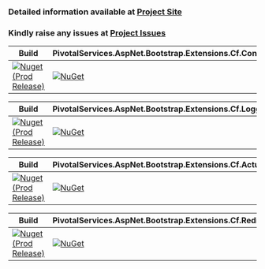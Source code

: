 ### Detailed information available at [Project Site](https://alfusinigoj.github.io/pivotal_aspnet_bootstrap_cloudfoundry_extensions)

### Kindly raise any issues at [Project Issues](https://github.com/alfusinigoj/pivotal_aspnet_bootstrap_cloudfoundry_extensions/issues)

Build | PivotalServices.AspNet.Bootstrap.Extensions.Cf.Configuration |
--- | --- |
[![Nuget (Prod Release)](https://github.com/alfusinigoj/pivotal_aspnet_bootstrap_cloudfoundry_extensions/actions/workflows/prod-release-pipeline.yml/badge.svg?branch=master)](https://github.com/alfusinigoj/pivotal_aspnet_bootstrap_cloudfoundry_extensions/actions/workflows/prod-release-pipeline.yml) | [![NuGet](https://img.shields.io/nuget/v/PivotalServices.AspNet.Bootstrap.Extensions.Cf.Configuration.svg?style=flat-square)](http://www.nuget.org/packages/PivotalServices.AspNet.Bootstrap.Extensions.Cf.Configuration)

Build | PivotalServices.AspNet.Bootstrap.Extensions.Cf.Logging |
--- | --- |
[![Nuget (Prod Release)](https://github.com/alfusinigoj/pivotal_aspnet_bootstrap_cloudfoundry_extensions/actions/workflows/prod-release-pipeline.yml/badge.svg?branch=master)](https://github.com/alfusinigoj/pivotal_aspnet_bootstrap_cloudfoundry_extensions/actions/workflows/prod-release-pipeline.yml) | [![NuGet](https://img.shields.io/nuget/v/PivotalServices.AspNet.Bootstrap.Extensions.Cf.Logging.svg?style=flat-square)](http://www.nuget.org/packages/PivotalServices.AspNet.Bootstrap.Extensions.Cf.Logging)

Build | PivotalServices.AspNet.Bootstrap.Extensions.Cf.Actuators |
--- | --- |
[![Nuget (Prod Release)](https://github.com/alfusinigoj/pivotal_aspnet_bootstrap_cloudfoundry_extensions/actions/workflows/prod-release-pipeline.yml/badge.svg?branch=master)](https://github.com/alfusinigoj/pivotal_aspnet_bootstrap_cloudfoundry_extensions/actions/workflows/prod-release-pipeline.yml) | [![NuGet](https://img.shields.io/nuget/v/PivotalServices.AspNet.Bootstrap.Extensions.Cf.Actuators.svg?style=flat-square)](http://www.nuget.org/packages/PivotalServices.AspNet.Bootstrap.Extensions.Cf.Actuators)

 Build | PivotalServices.AspNet.Bootstrap.Extensions.Cf.Redis.Session |
--- | --- |
[![Nuget (Prod Release)](https://github.com/alfusinigoj/pivotal_aspnet_bootstrap_cloudfoundry_extensions/actions/workflows/prod-release-pipeline.yml/badge.svg?branch=master)](https://github.com/alfusinigoj/pivotal_aspnet_bootstrap_cloudfoundry_extensions/actions/workflows/prod-release-pipeline.yml) | [![NuGet](https://img.shields.io/nuget/v/PivotalServices.AspNet.Bootstrap.Extensions.Cf.Redis.Session.svg?style=flat-square)](http://www.nuget.org/packages/PivotalServices.AspNet.Bootstrap.Extensions.Cf.Redis.Session) 
 
